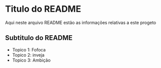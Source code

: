 # Titulo do README

Aqui neste arquivo README estão as informações relativas a este progeto

## Subtitulo do README

- Topico 1: Fofoca 
- Topico 2: inveja 
- Topico 3: Ambição
